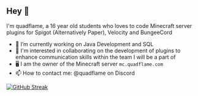 ## Hey 👋
I'm quadflame, a 16 year old students who loves to code Minecraft server plugins for Spigot (Alternatively Paper), Velocity and BungeeCord

- 🔭 I’m currently working on Java Development and SQL
- 👯 I'm interested in collaborating on the development of plugins to enhance communication skills within the team I will be a part of
- 🖥️ I am the owner of the Minecraft server `mc.quadflame.com`
- 📫 How to contact me: @quadflame on Discord

[![GitHub Streak](https://streak-stats.demolab.com?user=quadflame&theme=radical)](https://git.io/streak-stats)
